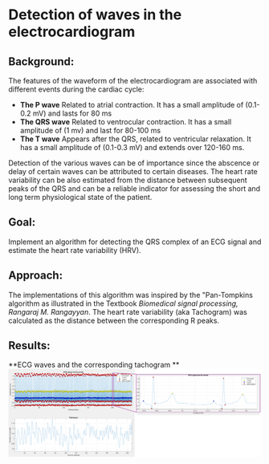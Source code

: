 # Detection of waves in the electrocardiogram

## Background:
The features of the waveform of the electrocardiogram are associated with different events during the cardiac cycle:

*	**The P wave** Related to atrial contraction. It has a small amplitude of (0.1-0.2 mV) and lasts for 80 ms
*	**The QRS wave** Related to ventrocular contraction. It has a small amplitude of (1 mv) and last for 80-100 ms
*	**The T wave** Appears after the QRS, related to ventricular relaxation. It has a small amplitude of (0.1-0.3 mV) and extends over 120-160 ms.

Detection of the various waves can be of importance since the abscence or delay of certain waves can be attributed to certain diseases. The heart rate variability
can be also estimated from the distance between subsequent peaks of the QRS and can be a reliable indicator for assessing the short and long term physiological
state of the patient.
  
## Goal:
Implement an algorithm for detecting the QRS complex of an ECG signal and estimate the heart rate variability (HRV). 
  
## Approach:
The implementations of this algorithm was inspired by the "Pan-Tompkins algorithm as illustrated in the Textbook *Biomedical signal processing, Rangaraj M. Rangayyan*.
The heart rate variability (aka Tachogram) was calculated as the distance between the corresponding R peaks.
 
## Results:
  
**ECG waves and the corresponding tachogram **
![image info](./figures/pan_tompkins.png)  
  







